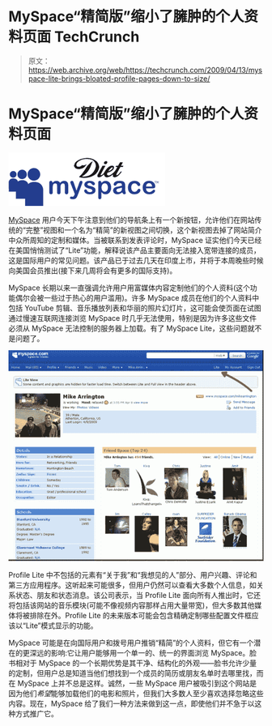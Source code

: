 # MySpace“精简版”缩小了臃肿的个人资料页面 TechCrunch

> 原文：<https://web.archive.org/web/https://techcrunch.com/2009/04/13/myspace-lite-brings-bloated-profile-pages-down-to-size/>

# MySpace“精简版”缩小了臃肿的个人资料页面

[![](img/352a97d02845b9f777a92a9a110d4c0a.png)](https://web.archive.org/web/20230130094324/http://www.myspace.com/)

[MySpace](https://web.archive.org/web/20230130094324/http://www.myspace.com/) 用户今天下午注意到他们的导航条上有一个新按钮，允许他们在网站传统的“完整”视图和一个名为“精简”的新视图之间切换，这个新视图去掉了网站简介中众所周知的定制和媒体。当被联系到发表评论时，MySpace 证实他们今天已经在美国悄悄测试了“Lite”功能，解释说该产品主要面向无法接入宽带连接的成员，这是国际用户的常见问题。该产品已于过去几天在印度上市，并将于本周晚些时候向美国会员推出(接下来几周将会有更多的国际支持)。

MySpace 长期以来一直强调允许用户用富媒体内容定制他们的个人资料(这个功能偶尔会被一些过于热心的用户滥用)。许多 MySpace 成员在他们的个人资料中包括 YouTube 剪辑、音乐播放列表和华丽的照片幻灯片，这可能会使页面在试图通过慢速互联网连接浏览 MySpace 时几乎无法使用，特别是因为许多这些文件必须从 MySpace 无法控制的服务器上加载。有了 MySpace Lite，这些问题就不是问题了。

[![](img/90c69ed6f945f666a7691f21dba1142b.png)](https://web.archive.org/web/20230130094324/https://techcrunch.com/wp-content/uploads/2009/04/mikelite.jpg)

Profile Lite 中不包括的元素有“关于我”和“我想见的人”部分、用户兴趣、评论和第三方应用程序。这听起来可能很多，但用户仍然可以查看大多数个人信息，如关系状态、朋友和状态消息。该公司表示，当 Profile Lite 面向所有人推出时，它还将包括该网站的音乐模块(可能不像视频内容那样占用大量带宽)，但大多数其他媒体将被排除在外。Profile Lite 的未来版本可能会包含精确定制哪些配置文件框应该以“Lite”模式显示的功能。

MySpace 可能是在向国际用户和拨号用户推销“精简”的个人资料，但它有一个潜在的更深远的影响:它让用户能够用一个单一的、统一的界面浏览 MySpace。脸书相对于 MySpace 的一个长期优势是其干净、结构化的外观——脸书允许少量的定制，但用户总是知道当他们想找到一个成员的简历或朋友名单时去哪里找，而在 MySpace 上并不总是这样。诚然，一些 MySpace 用户被吸引到这个网站是因为他们*希望*能够加载他们的电影和照片，但我们大多数人至少喜欢选择忽略这些内容。现在，MySpace 给了我们一种方法来做到这一点，即使他们并不急于以这种方式推广它。